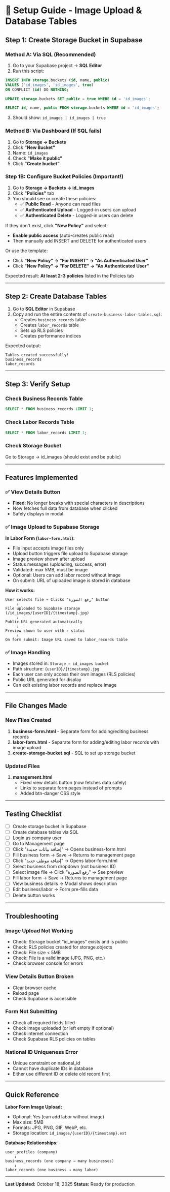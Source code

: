 # 🚀 Setup Guide - Image Upload & Database Tables

## Step 1: Create Storage Bucket in Supabase

### Method A: Via SQL (Recommended)
1. Go to your Supabase project → **SQL Editor**
2. Run this script:
```sql
INSERT INTO storage.buckets (id, name, public)
VALUES ('id_images', 'id_images', true)
ON CONFLICT (id) DO NOTHING;

UPDATE storage.buckets SET public = true WHERE id = 'id_images';

SELECT id, name, public FROM storage.buckets WHERE id = 'id_images';
```
3. Should show: `id_images | id_images | true`

### Method B: Via Dashboard (If SQL fails)
1. Go to **Storage → Buckets**
2. Click **"New Bucket"**
3. Name: `id_images`
4. Check **"Make it public"**
5. Click **"Create bucket"**

### Step 1B: Configure Bucket Policies (Important!)

1. Go to **Storage → Buckets → id_images**
2. Click **"Policies"** tab
3. You should see or create these policies:
   - ✅ **Public Read** - Anyone can read files
   - ✅ **Authenticated Upload** - Logged-in users can upload
   - ✅ **Authenticated Delete** - Logged-in users can delete

If they don't exist, click **"New Policy"** and select:
- **Enable public access** (auto-creates public read)
- Then manually add INSERT and DELETE for authenticated users

Or use the template:
- Click **"New Policy" → "For INSERT" → "As Authenticated User"**
- Click **"New Policy" → "For DELETE" → "As Authenticated User"**

Expected result: **At least 2-3 policies** listed in the Policies tab

---

## Step 2: Create Database Tables

1. Go to **SQL Editor** in Supabase
2. Copy and run the entire contents of `create-business-labor-tables.sql`:
   - Creates `business_records` table
   - Creates `labor_records` table
   - Sets up RLS policies
   - Creates performance indices

Expected output:
```
Tables created successfully!
business_records
labor_records
```

---

## Step 3: Verify Setup

### Check Business Records Table
```sql
SELECT * FROM business_records LIMIT 1;
```

### Check Labor Records Table
```sql
SELECT * FROM labor_records LIMIT 1;
```

### Check Storage Bucket
Go to Storage → id_images (should exist and be public)

---

## Features Implemented

### ✅ View Details Button
- **Fixed**: No longer breaks with special characters in descriptions
- Now fetches full data from database when clicked
- Safely displays in modal

### ✅ Image Upload to Supabase Storage
**In Labor Form (`labor-form.html`):**
- File input accepts image files only
- Upload button triggers file upload to Supabase storage
- Image preview shown after upload
- Status messages (uploading, success, error)
- Validated: max 5MB, must be image
- Optional: Users can add labor record without image
- On submit: URL of uploaded image is stored in database

**How it works:**
```
User selects file → Clicks "رفع الصورة" button
     ↓
File uploaded to Supabase storage (/id_images/{userID}/{timestamp}.jpg)
     ↓
Public URL generated automatically
     ↓
Preview shown to user with ✓ status
     ↓
On form submit: Image URL saved to labor_records table
```

### ✅ Image Handling
- Images stored in: `Storage → id_images bucket`
- Path structure: `{userID}/{timestamp}.jpg`
- Each user can only access their own images (RLS policies)
- Public URL generated for display
- Can edit existing labor records and replace image

---

## File Changes Made

### New Files Created
1. **business-form.html** - Separate form for adding/editing business records
2. **labor-form.html** - Separate form for adding/editing labor records with image upload
3. **create-storage-bucket.sql** - SQL to set up storage bucket

### Updated Files
1. **management.html**
   - Fixed view details button (now fetches data safely)
   - Links to separate form pages instead of prompts
   - Added btn-danger CSS style

---

## Testing Checklist

- [ ] Create storage bucket in Supabase
- [ ] Create database tables via SQL
- [ ] Login as company user
- [ ] Go to Management page
- [ ] Click "إضافة بيانات جديدة" → Opens business-form.html
- [ ] Fill business form → Save → Returns to management page
- [ ] Click "إضافة موظف جديد" → Opens labor-form.html
- [ ] Select business from dropdown (not business ID)
- [ ] Select image file → Click "رفع الصورة" → See preview
- [ ] Fill labor form → Save → Returns to management page
- [ ] View business details → Modal shows description
- [ ] Edit business/labor → Form pre-fills data
- [ ] Delete button works

---

## Troubleshooting

### Image Upload Not Working
- Check: Storage bucket "id_images" exists and is public
- Check: RLS policies created for storage.objects
- Check: File size < 5MB
- Check: File is a valid image (JPG, PNG, etc.)
- Check browser console for errors

### View Details Button Broken
- Clear browser cache
- Reload page
- Check Supabase is accessible

### Form Not Submitting
- Check all required fields filled
- Check image uploaded (or left empty if optional)
- Check internet connection
- Check Supabase RLS policies on tables

### National ID Uniqueness Error
- Unique constraint on national_id
- Cannot have duplicate IDs in database
- Either use different ID or delete old record first

---

## Quick Reference

**Labor Form Image Upload:**
- Optional: Yes (can add labor without image)
- Max size: 5MB
- Formats: JPG, PNG, GIF, WebP, etc.
- Storage location: `id_images/{userID}/{timestamp}.ext`

**Database Relationships:**
```
user_profiles (company)
    ↓
business_records (one company → many businesses)
    ↓
labor_records (one business → many labor)
```

---

**Last Updated:** October 18, 2025
**Status:** Ready for production
